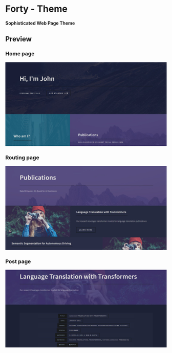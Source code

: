 # Forty - Theme
__Sophisticated Web Page Theme__

## Preview
### Home page
<img src='/assets/images/home_preview.jpg'/>

### Routing page
<img src='/assets/images/routing_preview.jpg'/>

### Post page
<img src='/assets/images/post_preview.jpg'/>



